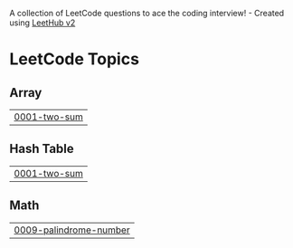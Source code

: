 A collection of LeetCode questions to ace the coding interview! - Created using [LeetHub v2](https://github.com/arunbhardwaj/LeetHub-2.0)
<!---LeetCode Topics Start-->
# LeetCode Topics
## Array
|  |
| ------- |
| [0001-two-sum](https://github.com/martinvr97/Leetcode-Exercises/tree/master/0001-two-sum) |
## Hash Table
|  |
| ------- |
| [0001-two-sum](https://github.com/martinvr97/Leetcode-Exercises/tree/master/0001-two-sum) |
## Math
|  |
| ------- |
| [0009-palindrome-number](https://github.com/martinvr97/Leetcode-Exercises/tree/master/0009-palindrome-number) |
<!---LeetCode Topics End-->
